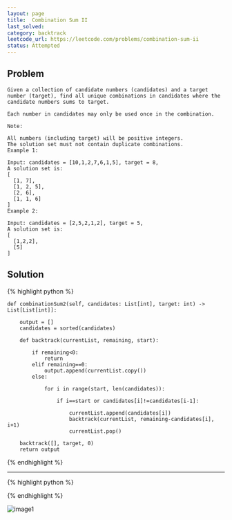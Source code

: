 ```yaml
---
layout: page
title:  Combination Sum II
last_solved: 
category: backtrack
leetcode_url: https://leetcode.com/problems/combination-sum-ii
status: Attempted
---
```


Problem
-------

```
Given a collection of candidate numbers (candidates) and a target number (target), find all unique combinations in candidates where the candidate numbers sums to target.

Each number in candidates may only be used once in the combination.

Note:

All numbers (including target) will be positive integers.
The solution set must not contain duplicate combinations.
Example 1:

Input: candidates = [10,1,2,7,6,1,5], target = 8,
A solution set is:
[
  [1, 7],
  [1, 2, 5],
  [2, 6],
  [1, 1, 6]
]
Example 2:

Input: candidates = [2,5,2,1,2], target = 5,
A solution set is:
[
  [1,2,2],
  [5]
]
```

Solution
----------



{% highlight python %}

    def combinationSum2(self, candidates: List[int], target: int) -> List[List[int]]:
        
        output = []
        candidates = sorted(candidates)
        
        def backtrack(currentList, remaining, start):
        
            if remaining<0:
                return
            elif remaining==0:
                output.append(currentList.copy())
            else:
            
                for i in range(start, len(candidates)):
                    
                    if i==start or candidates[i]!=candidates[i-1]:
                    
                        currentList.append(candidates[i])
                        backtrack(currentList, remaining-candidates[i], i+1)
                        currentList.pop()

        backtrack([], target, 0)
        return output
    

{% endhighlight %}

______________



{% highlight python %}


{% endhighlight %}

![image1]()